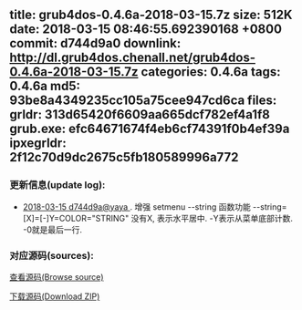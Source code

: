 title: grub4dos-0.4.6a-2018-03-15.7z
size: 512K
date: 2018-03-15 08:46:55.692390168 +0800
commit: d744d9a0
downlink: http://dl.grub4dos.chenall.net/grub4dos-0.4.6a-2018-03-15.7z
categories: 0.4.6a
tags: 0.4.6a
md5: 93be8a4349235cc105a75cee947cd6ca
files:
  grldr: 313d65420f6609aa665dcf782ef4a1f8
  grub.exe: efc64671674f4eb6cf74391f0b4ef39a
  ipxegrldr: 2f12c70d9dc2675c5fb180589996a772
---

### 更新信息(update log):
  * [2018-03-15 d744d9a@yaya ](https://github.com/chenall/grub4dos/commit/d744d9a07773019e44644543f430c38edc9abeae)     ﻿.   增强 setmenu --string 函数功能
        --string=[X]=[-]Y=COLOR="STRING"
        没有X, 表示水平居中.
        -Y表示从菜单底部计数.  -0就是最后一行.


### 对应源码(sources):
  [查看源码(Browse source)](https://github.com/chenall/grub4dos/tree/d744d9a07773019e44644543f430c38edc9abeae)

  [下载源码(Download ZIP)](https://github.com/chenall/grub4dos/archive/d744d9a07773019e44644543f430c38edc9abeae.zip)
